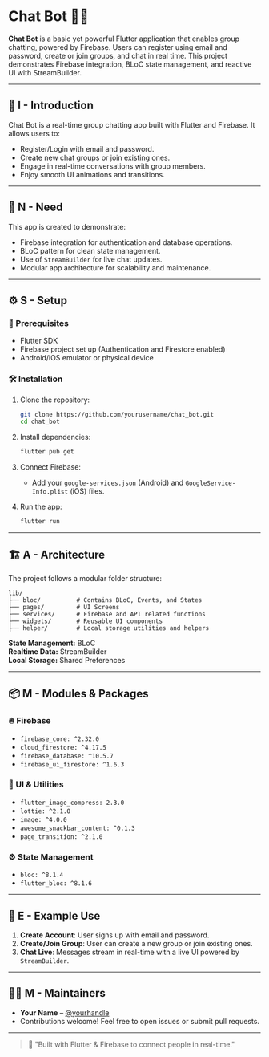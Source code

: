 # Chat Bot 🧠💬

**Chat Bot** is a basic yet powerful Flutter application that enables group chatting, powered by Firebase. Users can register using email and password, create or join groups, and chat in real time. This project demonstrates Firebase integration, BLoC state management, and reactive UI with StreamBuilder.

---

## 🧩 I - Introduction

Chat Bot is a real-time group chatting app built with Flutter and Firebase. It allows users to:

- Register/Login with email and password.
- Create new chat groups or join existing ones.
- Engage in real-time conversations with group members.
- Enjoy smooth UI animations and transitions.

---

## 📌 N - Need

This app is created to demonstrate:

- Firebase integration for authentication and database operations.
- BLoC pattern for clean state management.
- Use of `StreamBuilder` for live chat updates.
- Modular app architecture for scalability and maintenance.

---

## ⚙️ S - Setup

### 🔧 Prerequisites
- Flutter SDK
- Firebase project set up (Authentication and Firestore enabled)
- Android/iOS emulator or physical device

### 🛠 Installation

1. Clone the repository:
   ```bash
   git clone https://github.com/yourusername/chat_bot.git
   cd chat_bot
   ```

2. Install dependencies:
   ```bash
   flutter pub get
   ```

3. Connect Firebase:
   - Add your `google-services.json` (Android) and `GoogleService-Info.plist` (iOS) files.

4. Run the app:
   ```bash
   flutter run
   ```

---

## 🏗️ A - Architecture

The project follows a modular folder structure:

```
lib/
├── bloc/          # Contains BLoC, Events, and States
├── pages/         # UI Screens
├── services/      # Firebase and API related functions
├── widgets/       # Reusable UI components
├── helper/        # Local storage utilities and helpers
```

**State Management:** BLoC  
**Realtime Data:** StreamBuilder  
**Local Storage:** Shared Preferences

---

## 📦 M - Modules & Packages

### 🔥 Firebase
- `firebase_core: ^2.32.0`
- `cloud_firestore: ^4.17.5`
- `firebase_database: ^10.5.7`
- `firebase_ui_firestore: ^1.6.3`

### 🎨 UI & Utilities
- `flutter_image_compress: 2.3.0`
- `lottie: ^2.1.0`
- `image: ^4.0.0`
- `awesome_snackbar_content: ^0.1.3`
- `page_transition: ^2.1.0`

### ⚙️ State Management
- `bloc: ^8.1.4`
- `flutter_bloc: ^8.1.6`

---

## 🧪 E - Example Use

1. **Create Account**: User signs up with email and password.
2. **Create/Join Group**: User can create a new group or join existing ones.
3. **Chat Live**: Messages stream in real-time with a live UI powered by `StreamBuilder`.

---

## 👨‍💻 M - Maintainers

- **Your Name** – [@yourhandle](https://github.com/yourusername)
- Contributions welcome! Feel free to open issues or submit pull requests.

---

> 🚀 "Built with Flutter & Firebase to connect people in real-time."